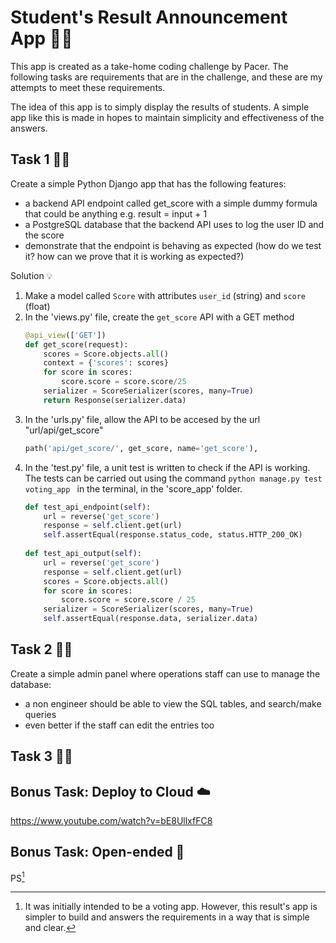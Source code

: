 # Student's Result Announcement App 👨‍🏫 
This app is created as a take-home coding challenge by Pacer. The following tasks are requirements that are in the challenge, and these are my attempts to meet these requirements. 

The idea of this app is to simply display the results of students. A simple app like this is made in hopes to maintain simplicity and effectiveness of the answers.


## Task 1  👨‍💻 
Create a simple Python Django app that has the following features:
- a backend API endpoint called get_score with a simple dummy formula that could
  be anything e.g. result = input + 1
- a PostgreSQL database that the backend API uses to log the user ID and the score
- demonstrate that the endpoint is behaving as expected (how do we test it? how can
  we prove that it is working as expected?)
    
Solution 💡
1. Make a model called `Score` with attributes `user_id` (string) and `score` (float)
2. In the 'views.py' file, create the `get_score` API with a GET method
    ```python
    @api_view(['GET'])
    def get_score(request):
        scores = Score.objects.all()
        context = {'scores': scores}
        for score in scores: 
            score.score = score.score/25
        serializer = ScoreSerializer(scores, many=True)
        return Response(serializer.data)
    ``` 
3. In the 'urls.py' file, allow the API to be accesed by the url "url/api/get_score" 
    ```python
    path('api/get_score/', get_score, name='get_score'),
    ```
4. In the 'test.py' file, a unit test is written to check if the API is working. The tests can be carried out using the command    `python manage.py test voting_app ` in the terminal, in the 'score_app' folder. 
    ```python
    def test_api_endpoint(self):
        url = reverse('get_score')
        response = self.client.get(url)
        self.assertEqual(response.status_code, status.HTTP_200_OK)
        
    def test_api_output(self):
        url = reverse('get_score')
        response = self.client.get(url)
        scores = Score.objects.all()
        for score in scores:
            score.score = score.score / 25
        serializer = ScoreSerializer(scores, many=True)
        self.assertEqual(response.data, serializer.data)
    ```


## Task 2  👨‍💻 
Create a simple admin panel where operations staff can use to manage the database:
- a non engineer should be able to view the SQL tables, and search/make queries
- even better if the staff can edit the entries too



## Task 3  👨‍💻 



## Bonus Task: Deploy to Cloud ☁️
https://www.youtube.com/watch?v=bE8UllxfFC8



## Bonus Task: Open-ended 🌈


PS[^1]
[^1]: It was initially intended to be a voting app. However, this result's app is simpler to build and answers the requirements in a way that is simple and clear.